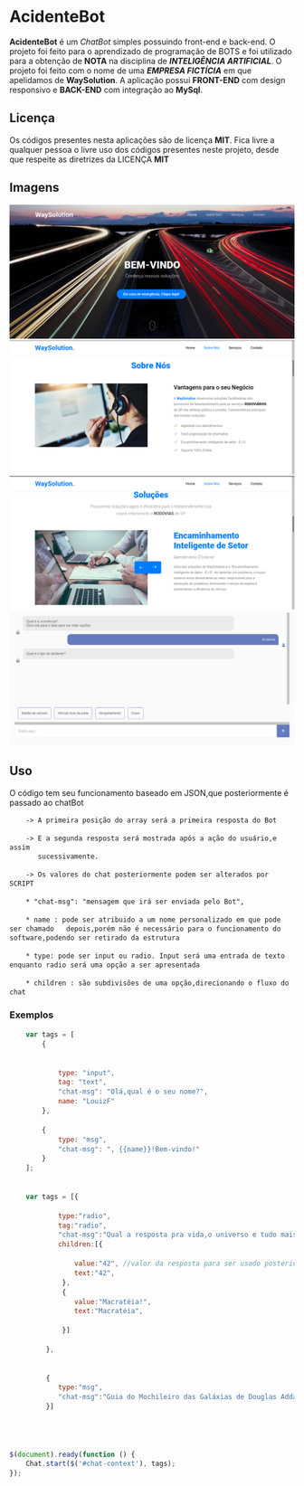 # AcidenteBot

**AcidenteBot** é um *ChatBot* simples possuindo front-end e back-end. O projeto foi feito para o aprendizado de programação de BOTS e foi utilizado para a obtenção de **NOTA** na disciplina de _**INTELIGÊNCIA ARTIFICIAL**_. O projeto foi feito com o nome de uma _**EMPRESA FICTÍCIA**_ em que apelidamos de **WaySolution**. A aplicação possui **FRONT-END** com design responsivo e **BACK-END** com integração ao **MySql**. 

## Licença

Os códigos presentes nesta aplicações são de licença **MIT**. Fica livre a qualquer pessoa o livre uso dos códigos presentes neste projeto, desde que respeite as diretrizes da LICENÇA **MIT**


## Imagens
   ![AcidenteBot_1](https://github.com/LouizF/AcidenteBot/blob/master/AcidenteBot/1.png)
   ![AcidenteBot_2](https://github.com/LouizF/AcidenteBot/blob/master/AcidenteBot/2.png)
   ![AcidenteBot_3](https://github.com/LouizF/AcidenteBot/blob/master/AcidenteBot/3.png)
   ![AcidenteBot_4](https://github.com/LouizF/AcidenteBot/blob/master/AcidenteBot/4.png)

## Uso

O código tem seu funcionamento baseado em JSON,que posteriormente é passado ao chatBot

        -> A primeira posição do array será a primeira resposta do Bot

        -> E a segunda resposta será mostrada após a ação do usuário,e assim
           sucessivamente.

        -> Os valores do chat posteriormente podem ser alterados por SCRIPT   

        * "chat-msg": "mensagem que irá ser enviada pelo Bot",

        * name : pode ser atribuido a um nome personalizado em que pode ser chamado   depois,porém não é necessário para o funcionamento do software,podendo ser retirado da estrutura
        
        * type: pode ser input ou radio. Input será uma entrada de texto enquanto radio será uma opção a ser apresentada

        * children : são subdivisões de uma opção,direcionando o fluxo do chat



### Exemplos

```javascript
    var tags = [
        {
    

            type: "input",
            tag: "text",
            "chat-msg": "Olá,qual é o seu nome?",
            name: "LouizF"
        },
    
        {
            type: "msg",
            "chat-msg": ", {{name}}!Bem-vindo!"
        }
    ];


    var tags = [{

            type:"radio",
            tag:"radio",
            "chat-msg":"Qual a resposta pra vida,o universo e tudo mais?",
            children:[{

                value:"42", //valor da resposta para ser usado posteriormente
                text:"42",
             },
             {
                value:"Macratéia!",
                text:"Macratéia",
                
             }]

         },
         

         {
            type:"msg",
            "chat-msg":"Guia do Mochileiro das Galáxias de Douglas Addams"
         }]




$(document).ready(function () {
    Chat.start($('#chat-context'), tags);
});
```
